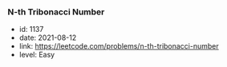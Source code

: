 ### N-th Tribonacci Number

* id: 1137
* date: 2021-08-12
* link: https://leetcode.com/problems/n-th-tribonacci-number
* level: Easy
